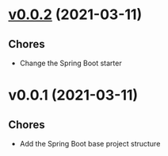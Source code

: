 # [v0.0.2](https://github.com/david-ghb/openclassrooms-emergency-system/compare/v0.0.1...v0.0.2) (2021-03-11)
## Chores
- Change the Spring Boot starter

# v0.0.1 (2021-03-11)
## Chores
- Add the Spring Boot base project structure